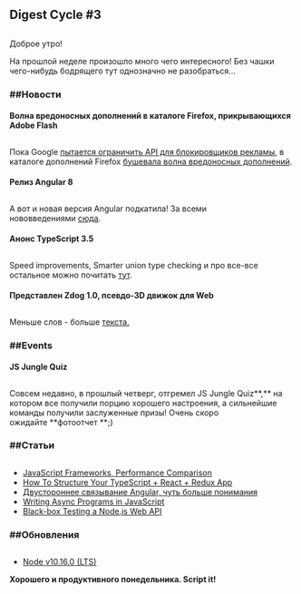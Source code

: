## Digest Cycle #3

## 

Доброе утро!

На прошлой неделе произошло много чего интересного! Без чашки чего-нибудь бодрящего тут однозначно не разобраться...

### ##Новости

#### Волна вредоносных дополнений в каталоге Firefox, прикрывающихся Adobe Flash

## 

Пока Google [пытается ограничить API для блокировщиков рекламы](https://vk.com/away.php?to=https%3A%2F%2Fwww.opennet.ru%2Fopennews%2Fart.shtml%3Fnum%3D50781), в каталоге дополнений Firefox [бушевала волна вредоносных дополнений](https://vk.com/away.php?to=https%3A%2F%2Fwww.opennet.ru%2Fopennews%2Fart.shtml%3Fnum%3D50775).

#### Релиз Angular 8

## 

А вот и новая версия Angular подкатила! За всеми нововведениями [сюда](https://vk.com/away.php?to=https%3A%2F%2Fblog.ninja-squad.com%2F2019%2F05%2F29%2Fwhat-is-new-angular-8.0%2F).

#### Анонс TypeScript 3.5

## 

Speed improvements, Smarter union type checking и про все-все остальное можно почитать [тут](https://vk.com/away.php?to=https%3A%2F%2Fdevblogs.microsoft.com%2Ftypescript%2Fannouncing-typescript-3-5%2F).

#### Представлен Zdog 1.0, псевдо-3D движок для Web

## 

Меньше слов - больше [текста.](https://vk.com/away.php?to=https%3A%2F%2Fwww.opennet.ru%2Fopennews%2Fart.shtml%3Fnum%3D50777)

### ##Events

#### JS Jungle Quiz

## 

Совсем недавно, в прошлый четверг, отгремел JS Jungle Quiz**,** на котором все получили порцию хорошего настроения, а сильнейшие команды получили заслуженные призы! Очень скоро ожидайте **фотоотчет **;)

### ##Статьи

## 

- [JavaScript Frameworks, Performance Comparison](https://vk.com/away.php?to=https%3A%2F%2Fmedium.com%2F%40ajmeyghani%2Fjavascript-frameworks-performance-comparison-c566d19ab65b)
- [How To Structure Your TypeScript + React + Redux App](https://vk.com/away.php?to=https%3A%2F%2Fmedium.com%2Fswlh%2Fhow-to-structure-your-typescript-react-redux-app-877d1eba1c1e)
- [Двустороннее связывание Angular, чуть больше понимания](https://vk.com/away.php?to=https%3A%2F%2Fhabr.com%2Fru%2Fpost%2F453696%2F)
- [Writing Async Programs in JavaScript](https://vk.com/away.php?to=https%3A%2F%2Fmedium.com%2F%40ajmeyghani%2Fwriting-asynchronous-programs-in-javascript-9a292570b2a6)
- [Black-box Testing a Node.js Web API](https://vk.com/away.php?to=https%3A%2F%2Fmedium.com%2F%40grantcarthew%2Fblack-box-testing-a-node-js-web-api-d626f7d651be)

### ##Обновления

## 

- [Node v10.16.0 (LTS)](https://vk.com/away.php?to=https%3A%2F%2Fnodejs.org%2Fen%2Fblog%2Frelease%2Fv10.16.0%2F)

**Хорошего и продуктивного понедельника. Script it!**